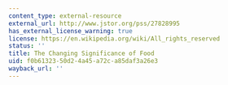 ```yaml
---
content_type: external-resource
external_url: http://www.jstor.org/pss/27828995
has_external_license_warning: true
license: https://en.wikipedia.org/wiki/All_rights_reserved
status: ''
title: The Changing Significance of Food
uid: f0b61323-50d2-4a45-a72c-a85daf3a26e3
wayback_url: ''
---
```


